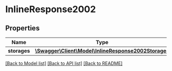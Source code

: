 # InlineResponse2002

## Properties
Name | Type | Description | Notes
------------ | ------------- | ------------- | -------------
**storages** | [**\Swagger\Client\Model\InlineResponse2002Storages**](InlineResponse2002Storages.md) |  | [optional] 

[[Back to Model list]](../README.md#documentation-for-models) [[Back to API list]](../README.md#documentation-for-api-endpoints) [[Back to README]](../README.md)


